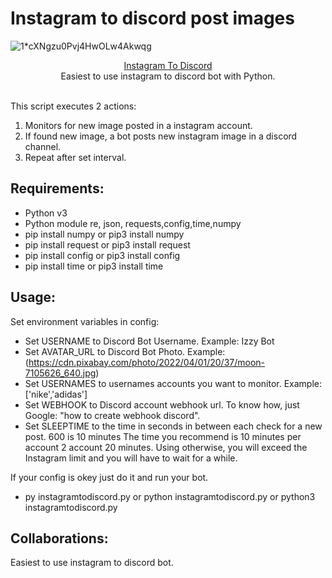 # Instagram to discord post images
![1*cXNgzu0Pvj4HwOLw4Akwqg](https://markb4.files.wordpress.com/2021/01/discordinstagram.png?w=640)

<p align="center">
  <a href="https://www.instagram.com/">Instagram To Discord</a>
  <br/>
  Easiest to use instagram to discord bot with Python.
</p>
<br/>
This script executes 2 actions:

1. Monitors for new image posted in a instagram account.
2. If found new image, a bot posts new instagram image in a discord channel.
3. Repeat after set interval.

## Requirements:

- Python v3
- Python module re, json, requests,config,time,numpy
- pip install numpy or pip3 install numpy
- pip install request or pip3 install request
- pip install config or pip3 install config
- pip install time or pip3 install time

## Usage:

Set environment variables in config:
- Set USERNAME to Discord Bot Username. Example: Izzy Bot
- Set AVATAR_URL to Discord Bot Photo. Example: (https://cdn.pixabay.com/photo/2022/04/01/20/37/moon-7105626_640.jpg)
- Set USERNAMES to usernames accounts you want to monitor. Example: ['nike','adidas']
- Set WEBHOOK to Discord account webhook url. To know how, just Google: "how to create webhook discord".
- Set SLEEPTIME to the time in seconds in between each check for a new post. 600 is 10 minutes The time you recommend is 10 minutes per account 2 account 20 minutes. Using otherwise, you will exceed the Instagram limit and you will have to wait for a while.

If your config is okey just do it and run your bot.

- py instagramtodiscord.py or python instagramtodiscord.py or python3 instagramtodiscord.py


## Collaborations:

Easiest to use instagram to discord bot.
